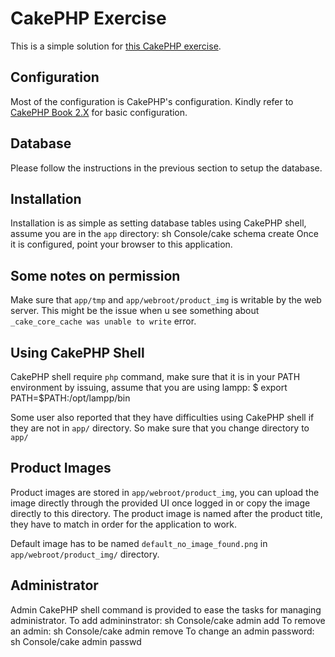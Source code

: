 CakePHP Exercise
================
This is a simple solution for [this CakePHP exercise](https://gist.github.com/uzyn/1e14060a0a28fad08669).

Configuration
-------------
Most of the configuration is CakePHP's configuration. Kindly refer to [CakePHP Book 2.X](http://book.cakephp.org/2.0/en/getting-started.html) for basic configuration. 

Database
---------
Please follow the instructions in the previous section to setup the database.

Installation
------------
Installation is as simple as setting database tables using CakePHP shell, assume you are in the `app` directory:
	sh Console/cake schema create
Once it is configured, point your browser to this application.

Some notes on permission
------------------------
Make sure that `app/tmp` and `app/webroot/product_img` is writable by the web server. This might be the issue when u see something about `_cake_core_cache was unable to write` error.

Using CakePHP Shell
-------------------
CakePHP shell require `php` command, make sure that it is in your PATH environment by issuing, assume that you are using lampp:
	$ export PATH=$PATH:/opt/lampp/bin

Some user also reported that they have difficulties using CakePHP shell if they are not in `app/` directory. So make sure that you change directory to `app/`

Product Images
--------------
Product images are stored in `app/webroot/product_img`, you can upload the image directly through the provided UI once logged in or copy the image directly to this directory. The product image is named after the product title, they have to match in order for the application to work.

Default image has to be named `default_no_image_found.png` in `app/webroot/product_img/` directory.

Administrator
-------------
Admin CakePHP shell command is provided to ease the tasks for managing administrator. To add admininstrator:
	sh Console/cake admin add
To remove an admin:
	sh Console/cake admin remove
To change an admin password:
	sh Console/cake admin passwd
